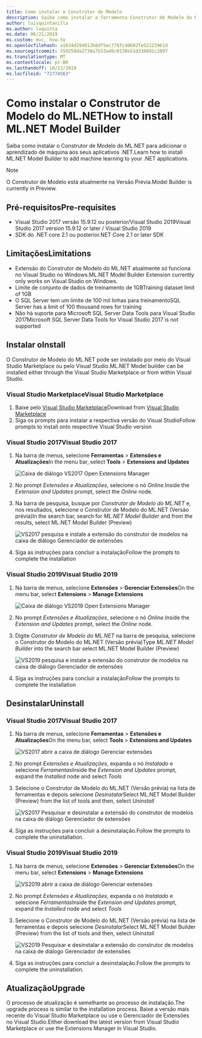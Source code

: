 ```yaml
---
title: Como instalar o Construtor de Modelo
description: Saiba como instalar a ferramenta Construtor de Modelo do ML.NET
author: luisquintanilla
ms.author: luquinta
ms.date: 06/21/2019
ms.custom: mvc, how-to
ms.openlocfilehash: a1034d294012b8df5ec778fc40602fe52223961d
ms.sourcegitcommit: 559259da2738a7b33a46c0130e51d336091c2097
ms.translationtype: MT
ms.contentlocale: pt-BR
ms.lasthandoff: 10/22/2019
ms.locfileid: "72774563"
---
```

# <a name="how-to-install-mlnet-model-builder"></a><span data-ttu-id="bd03d-103">Como instalar o Construtor de Modelo do ML.NET</span><span class="sxs-lookup"><span data-stu-id="bd03d-103">How to install ML.NET Model Builder</span></span>

<span data-ttu-id="bd03d-104">Saiba como instalar o Construtor de Modelo do ML.NET para adicionar o aprendizado de máquina aos seus aplicativos .NET.</span><span class="sxs-lookup"><span data-stu-id="bd03d-104">Learn how to install ML.NET Model Builder to add machine learning to your .NET applications.</span></span>

> [!NOTE]
> <span data-ttu-id="bd03d-105">O Construtor de Modelo está atualmente na Versão Prévia.</span><span class="sxs-lookup"><span data-stu-id="bd03d-105">Model Builder is currently in Preview.</span></span>

## <a name="pre-requisites"></a><span data-ttu-id="bd03d-106">Pré-requisitos</span><span class="sxs-lookup"><span data-stu-id="bd03d-106">Pre-requisites</span></span>

- <span data-ttu-id="bd03d-107">Visual Studio 2017 versão 15.9.12 ou posterior/Visual Studio 2019</span><span class="sxs-lookup"><span data-stu-id="bd03d-107">Visual Studio 2017 version 15.9.12 or later / Visual Studio 2019</span></span>
- <span data-ttu-id="bd03d-108">SDK do .NET core 2.1 ou posterior</span><span class="sxs-lookup"><span data-stu-id="bd03d-108">.NET Core 2.1 or later SDK</span></span>

## <a name="limitations"></a><span data-ttu-id="bd03d-109">Limitações</span><span class="sxs-lookup"><span data-stu-id="bd03d-109">Limitations</span></span>

- <span data-ttu-id="bd03d-110">Extensão do Construtor de Modelo do ML.NET atualmente só funciona no Visual Studio no Windows.</span><span class="sxs-lookup"><span data-stu-id="bd03d-110">ML.NET Model Builder Extension currently only works on Visual Studio on Windows.</span></span>
- <span data-ttu-id="bd03d-111">Limite de conjunto de dados de treinamento de 1GB</span><span class="sxs-lookup"><span data-stu-id="bd03d-111">Training dataset limit of 1GB</span></span>
- <span data-ttu-id="bd03d-112">O SQL Server tem um limite de 100 mil linhas para treinamento</span><span class="sxs-lookup"><span data-stu-id="bd03d-112">SQL Server has a limit of 100 thousand rows for training</span></span>
- <span data-ttu-id="bd03d-113">Não há suporte para Microsoft SQL Server Data Tools para Visual Studio 2017</span><span class="sxs-lookup"><span data-stu-id="bd03d-113">Microsoft SQL Server Data Tools for Visual Studio 2017 is not supported</span></span>

## <a name="install"></a><span data-ttu-id="bd03d-114">Instalar o</span><span class="sxs-lookup"><span data-stu-id="bd03d-114">Install</span></span>

<span data-ttu-id="bd03d-115">O Construtor de Modelo do ML.NET pode ser instalado por meio do Visual Studio Marketplace ou pelo Visual Studio.</span><span class="sxs-lookup"><span data-stu-id="bd03d-115">ML.NET Model builder can be installed either through the Visual Studio Marketplace or from within Visual Studio.</span></span>

### <a name="visual-studio-marketplace"></a><span data-ttu-id="bd03d-116">Visual Studio Marketplace</span><span class="sxs-lookup"><span data-stu-id="bd03d-116">Visual Studio Marketplace</span></span>

1. <span data-ttu-id="bd03d-117">Baixe pelo [Visual Studio Marketplace](https://marketplace.visualstudio.com/items?itemName=MLNET.07)</span><span class="sxs-lookup"><span data-stu-id="bd03d-117">Download from [Visual Studio Marketplace](https://marketplace.visualstudio.com/items?itemName=MLNET.07)</span></span>
1. <span data-ttu-id="bd03d-118">Siga os prompts para instalar a respectiva versão do Visual Studio</span><span class="sxs-lookup"><span data-stu-id="bd03d-118">Follow prompts to install onto respective Visual Studio version</span></span>

### <a name="visual-studio-2017"></a><span data-ttu-id="bd03d-119">Visual Studio 2017</span><span class="sxs-lookup"><span data-stu-id="bd03d-119">Visual Studio 2017</span></span>

1. <span data-ttu-id="bd03d-120">Na barra de menus, selecione **Ferramentas** > **Extensões e Atualizações**</span><span class="sxs-lookup"><span data-stu-id="bd03d-120">In the menu bar, select **Tools** > **Extensions and Updates**</span></span>

    ![Caixa de diálogo VS2017 Open Extensions Manager](./media/install-model-builder/vs2017-open-extensions-manager.png)

1. <span data-ttu-id="bd03d-122">No prompt *Extensões e Atualizações*, selecione o nó *Online*.</span><span class="sxs-lookup"><span data-stu-id="bd03d-122">Inside the *Extension and Updates* prompt, select the *Online* node.</span></span>
1. <span data-ttu-id="bd03d-123">Na barra de pesquisa, busque por *Construtor de Modelo do ML.NET* e, nos resultados, selecione o Construtor de Modelo do ML.NET (Versão prévia)</span><span class="sxs-lookup"><span data-stu-id="bd03d-123">In the search bar, search for *ML.NET Model Builder* and from the results, select ML.NET Model Builder (Preview)</span></span>

    ![VS2017 pesquisa e instale a extensão do construtor de modelos na caixa de diálogo Gerenciador de extensões](./media/install-model-builder/vs2017-install-model-builder.png)

1. <span data-ttu-id="bd03d-125">Siga as instruções para concluir a instalação</span><span class="sxs-lookup"><span data-stu-id="bd03d-125">Follow the prompts to complete the installation</span></span>

### <a name="visual-studio-2019"></a><span data-ttu-id="bd03d-126">Visual Studio 2019</span><span class="sxs-lookup"><span data-stu-id="bd03d-126">Visual Studio 2019</span></span>

1. <span data-ttu-id="bd03d-127">Na barra de menus, selecione **Extensões** > **Gerenciar Extensões**</span><span class="sxs-lookup"><span data-stu-id="bd03d-127">On the menu bar, select **Extensions** > **Manage Extensions**</span></span>

    ![Caixa de diálogo VS2019 Open Extensions Manager](./media/install-model-builder/vs2019-open-extensions-manager.png)

1. <span data-ttu-id="bd03d-129">No prompt *Extensões e Atualizações*, selecione o nó *Online*.</span><span class="sxs-lookup"><span data-stu-id="bd03d-129">Inside the *Extension and Updates* prompt, select the *Online* node.</span></span>
1. <span data-ttu-id="bd03d-130">Digite *Construtor de Modelo do ML.NET* na barra de pesquisa, selecione o Construtor do Modelo do ML.NET (Versão prévia)</span><span class="sxs-lookup"><span data-stu-id="bd03d-130">Type *ML.NET Model Builder* into the search bar select ML.NET Model Builder (Preview)</span></span>

    ![VS2019 pesquisa e instale a extensão do construtor de modelos na caixa de diálogo Gerenciador de extensões](./media/install-model-builder/vs2019-install-model-builder.png)

1. <span data-ttu-id="bd03d-132">Siga as instruções para concluir a instalação</span><span class="sxs-lookup"><span data-stu-id="bd03d-132">Follow the prompts to complete the installation</span></span>

## <a name="uninstall"></a><span data-ttu-id="bd03d-133">Desinstalar</span><span class="sxs-lookup"><span data-stu-id="bd03d-133">Uninstall</span></span>

### <a name="visual-studio-2017"></a><span data-ttu-id="bd03d-134">Visual Studio 2017</span><span class="sxs-lookup"><span data-stu-id="bd03d-134">Visual Studio 2017</span></span>

1. <span data-ttu-id="bd03d-135">Na barra de menus, selecione **Ferramentas** > **Extensões e Atualizações**</span><span class="sxs-lookup"><span data-stu-id="bd03d-135">On the menu bar, select **Tools** > **Extensions and Updates**</span></span>

    ![VS2017 abrir a caixa de diálogo Gerenciar extensões](./media/install-model-builder/vs2017-open-extensions-manager.png)

1. <span data-ttu-id="bd03d-137">No prompt *Extensões e Atualizações*, expanda o nó *Instalado* e selecione *Ferramentas*</span><span class="sxs-lookup"><span data-stu-id="bd03d-137">Inside the *Extension and Updates* prompt, expand the *Installed* node and select *Tools*</span></span>
1. <span data-ttu-id="bd03d-138">Selecione o Construtor de Modelo do ML.NET (Versão prévia) na lista de ferramentas e depois selecione *Desinstalar*</span><span class="sxs-lookup"><span data-stu-id="bd03d-138">Select ML.NET Model Builder (Preview) from the list of tools and then, select *Uninstall*</span></span>

    ![VS2017 Pesquisar e desinstalar a extensão do construtor de modelos na caixa de diálogo Gerenciador de extensões](./media/install-model-builder/vs2017-uninstall-model-builder.png)

1. <span data-ttu-id="bd03d-140">Siga as instruções para concluir a desinstalação.</span><span class="sxs-lookup"><span data-stu-id="bd03d-140">Follow the prompts to complete the uninstallation.</span></span>

### <a name="visual-studio-2019"></a><span data-ttu-id="bd03d-141">Visual Studio 2019</span><span class="sxs-lookup"><span data-stu-id="bd03d-141">Visual Studio 2019</span></span>

1. <span data-ttu-id="bd03d-142">Na barra de menus, selecione **Extensões** > **Gerenciar Extensões**</span><span class="sxs-lookup"><span data-stu-id="bd03d-142">On the menu bar, select **Extensions** > **Manage Extensions**</span></span>

    ![VS2019 abrir a caixa de diálogo Gerenciar extensões](./media/install-model-builder/vs2019-open-extensions-manager.png)

1. <span data-ttu-id="bd03d-144">No prompt *Extensões e Atualizações*, expanda o nó *Instalado* e selecione *Ferramentas*</span><span class="sxs-lookup"><span data-stu-id="bd03d-144">Inside the *Extension and Updates* prompt, expand the *Installed* node and select *Tools*</span></span>
1. <span data-ttu-id="bd03d-145">Selecione o Construtor de Modelo do ML.NET (Versão prévia) na lista de ferramentas e depois selecione *Desinstalar*</span><span class="sxs-lookup"><span data-stu-id="bd03d-145">Select ML.NET Model Builder (Preview) from the list of tools and then, select *Uninstall*</span></span>

    ![VS2019 Pesquisar e desinstalar a extensão do construtor de modelos na caixa de diálogo Gerenciador de extensões](./media/install-model-builder/vs2019-uninstall-model-builder.png)

1. <span data-ttu-id="bd03d-147">Siga as instruções para concluir a desinstalação.</span><span class="sxs-lookup"><span data-stu-id="bd03d-147">Follow the prompts to complete the uninstallation.</span></span>

## <a name="upgrade"></a><span data-ttu-id="bd03d-148">Atualização</span><span class="sxs-lookup"><span data-stu-id="bd03d-148">Upgrade</span></span>

<span data-ttu-id="bd03d-149">O processo de atualização é semelhante ao processo de instalação.</span><span class="sxs-lookup"><span data-stu-id="bd03d-149">The upgrade process is similar to the installation process.</span></span> <span data-ttu-id="bd03d-150">Baixe a versão mais recente do Visual Studio Marketplace ou use o Gerenciador de Extensões no Visual Studio.</span><span class="sxs-lookup"><span data-stu-id="bd03d-150">Either download the latest version from Visual Studio Marketplace or use the Extensions Manager in Visual Studio.</span></span>
